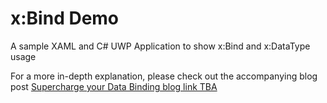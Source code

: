 <!---
  category: XAML Databinding
-->

# x:Bind Demo

A sample XAML and C# UWP Application to show x:Bind and x:DataType usage

For a more in-depth explanation, please check out the accompanying blog post [Supercharge your Data Binding blog link TBA](https://www.bing.com)
